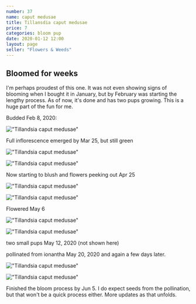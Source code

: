 ```yaml
---
number: 37
name: caput medusae
title: Tillansdia caput medusae
price: 7
categories: bloom pup
date: 2020-01-12 12:00
layout: page
seller: "Flowers & Weeds"
---
```

## Bloomed for weeks

I'm perhaps proudest of this one. It was not even showing signs of blooming when I bought it in January, but by February was starting the lengthy process. As of now, it's done and has two pups growing. This is a huge part of the fun for me.

Budded Feb 8, 2020:

!["Tillandsia caput medusae"](/i/IMG_5950.jpeg "Tillandsia caput medusae")

Full inflorescence emerged by Mar 25, but still green

!["Tillandsia caput medusae"](/i/IMG_6034.jpeg "Tillandsia caput medusae")

!["Tillandsia caput medusae"](/i/IMG_6037.jpeg "Tillandsia caput medusae")

Now starting to blush and flowers peeking out Apr 25

!["Tillandsia caput medusae"](/i/IMG_6081.jpeg "Tillandsia caput medusae")

!["Tillandsia caput medusae"](/i/IMG_6084.jpeg "Tillandsia caput medusae")

Flowered May 6

!["Tillandsia caput medusae"](/i/IMG_6095.jpeg "Tillandsia caput medusae")

!["Tillandsia caput medusae"](/i/IMG_6100.jpeg "Tillandsia caput medusae")

two small pups May 12, 2020 (not shown here)

pollinated from ionantha May 20, 2020 and again a few days later.

!["Tillandsia caput medusae"](/i/IMG_6205.jpeg "Tillandsia caput medusae")

!["Tillandsia caput medusae"](/i/IMG_7132.jpeg "Tillandsia caput medusae")

Finished the bloom process by Jun 5. I do expect seeds from the pollination, but that won't be a quick process either. More updates as that unfolds.
